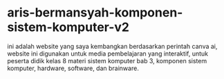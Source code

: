 # aris-bermansyah-komponen-sistem-komputer-v2

ini adalah website yang saya kembangkan berdasarkan perintah canva ai, 
website ini digunakan untuk media pembelajaran yang interaktif, 
untuk peserta didik kelas 8 materi sistem komputer bab 3, komponen sistem komputer, hardware, software, dan brainware.
